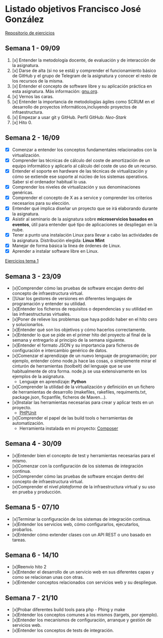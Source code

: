 # Listado objetivos Francisco José González

[Repositorio de ejercicios](https://github.com/Neo-Stark/Ejercicios-IV-19-20)

## Semana 1 - 09/09

1. [x] Entender la metodología docente, de evaluación y de interacción de la asignatura.
2. [x] Darse de alta (si no se está) y comprender el funcionamiento básico de GitHub y el grupo de Telegram de la asignatura y conocer el resto de los recursos de la misma.
3. [x] Entender el concepto de software libre y su aplicación práctica en esta asignatura. Más información: [gnu.org](https://www.gnu.org/philosophy/free-sw.es.html).
4. [x] Vernos las caras.
5. [x] Entender la importancia de metodologías ágiles como SCRUM en el desarrollo de proyectos informáticos,incluyendo proyectos de infraestructura.
6. [x] Empezar a usar git y GitHub. Perfil GitHub: *Neo-Stark*
7. [x] Hito 0.

## Semana 2 - 16/09

* [x] Comenzar a entender los conceptos fundamentales relacionados con la virtualización.
* [x] Comprender las técnicas de cálculo del coste de amortización de un equipo informático y aplicarlo al cálculo del coste de uso de un recurso.
* [x] Entender el soporte en hardware de las técnicas de virtualización y cómo se extiende ese soporte al núcleo de los sistemas operativos. Saber si el ordenador habitual lo usa.
* [x] Comprender los niveles de virtualización y sus denominaciones genéricas.
* [x] Comprender el concepto de X as a service y comprender los criterios necesarios para su elección.
* [x] Entender qué implica diseñar un proyecto que se irá elaborando durante la asignatura.
* [x] Asistir al seminario de la asignatura sobre **microservicios basados en eventos**, útil para entender qué tipo de aplicaciones se despliegan en la nube.
* [x] Tener a punto una instalación Linux para llevar a cabo las actividades de la asignatura. Distribución elegida: **Linux Mint**
* [x] Manejar de forma básica la línea de órdenes de Linux.
* [x] Aprender a instalar software libre en Linux.

[Ejercicios tema 1](https://github.com/Neo-Stark/Ejercicios-IV-19-20/blob/master/tema1.md)

## Semana 3 - 23/09

* [x]Comprender cómo las pruebas de software encajan dentro del concepto de infraestructura virtual.
* []Usar los gestores de versiones en diferentes lenguajes de programación y entender su utilidad.
* [x]Entender los ficheros de requisitos o dependencias y su utilidad en las infraestructuras virtuales.
* [x]Poner de relieve los problemas que haya podido haber en el hito cero y solucionarlos.
* [x]Entender qué son los objetivos y cómo hacerlos correctamente.
* [x]Entender lo que se pide en el primer hito del proyecto al final de la semana y entregarlo al principio de la semana siguiente.
* [x]Entender el formato JSON y su importancia para ficheros de configuración e intercambio genérico de datos.
* [x]Comenzar el aprendizaje de un nuevo lenguaje de programación; por ejemplo, entender cómo node.js hace las cosas, o simplemente mirar el cinturón de herramientas (toolbelt) del lenguaje que se use habitualmente de otra forma. node.js se usa extensivamente en los ejemplos de la asignatura.
    - Lenguaje en aprendizaje: **Python**
* [x]Comprender la utilidad de la virtualización y definición en un fichero de herramientas de desarrollo (makefiles, rakefiles, requiments.txt, package.json, ficpanfile, ficheros de Maven...).
* [x]Instalar las herramientas necesarias para crear y aplicar tests en un proyecto.
    - [PHPUnit](https://phpunit.de/)
* [x]Comprender el papel de las build tools o herramientas de automatización. 
    - Herramienta instalada en mi proyecto: [Composer](https://getcomposer.org)

## Semana 4 - 30/09

* [x]Entender bien el concepto de test y herramientas necesarias para el mismo.
* [x]Comenzar con la configuración de los sistemas de integración continua.
* [x]Comprender cómo las pruebas de software encajan dentro del concepto de infraestructura virtual.
* [x]Comprender el nivel *plataforma* de la infraestructura virtual y su uso en prueba y producción.

## Semana 5 - 07/10

* [x]Terminar la configuración de los sistemas de integración continua.
* [x]Entender los servicios web, cómo configurarlos, ejecutarlos, probarlos.
* [x]Entender cómo extender clases con un API REST o uno basado en tareas.

## Semana 6 - 14/10

* [x]Reenvío hito 2
* [x]Entender el desarrollo de un servicio web en sus diferentes capas y como se relacionan unas con otras.
* [x]Entender conceptos relacionados con servicios web y su despliegue.

## Semana 7 - 21/10

* [x]Probar diferentes build tools para php - Phing y make
* [x]Entender los conceptos comunes a los mismos (targets, por ejemplo).
* [x]Entender los mecanismos de configuración, arranque y gestión de servicios web.
* [x]Entender los conceptos de tests de integración.